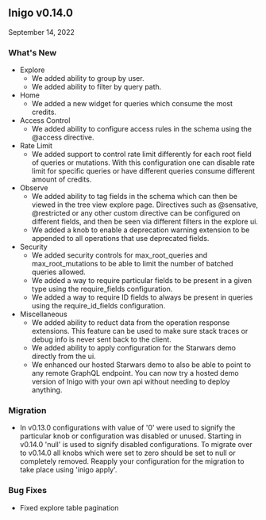 ## Inigo v0.14.0
September 14, 2022

### What's New
- Explore
	- We added ability to group by user.
	- We added ability to filter by query path.
- Home
	- We added a new widget for queries which consume the most credits. 
- Access Control
	- We added ability to configure access rules in the schema using the @access directive.
- Rate Limit
	- We added support to control rate limit differently for each root field of queries or mutations. With this configuration one can disable rate limit for specific queries or have different queries consume different amount of credits. 
- Observe
	- We added ability to tag fields in the schema which can then be viewed in the tree view explore page. Directives such as @sensative, @restricted or any other custom directive can be configured on different fields, and then be seen via different filters in the explore ui.
	- We added a knob to enable a deprecation warning extension to be appended to all operations that use deprecated fields.
- Security
	- We added security controls for max_root_queries and max_root_mutations to be able to limit the number of batched queries allowed.
	- We added a way to require particular fields to be present in a given type using the require_fields configuration.
	- We added a way to require ID fields to always be present in queries using the require_id_fields configuration.
- Miscellaneous
	- We added ability to reduct data from the operation response extensions. This feature can be used to make sure stack traces or debug info is never sent back to the client. 
	- We added ability to apply configuration for the Starwars demo directly from the ui.
	- We enhanced our hosted Starwars demo to also be able to point to any remote GraphQL endpoint. You can now try a hosted demo version of Inigo with your own api without needing to deploy anything.

### Migration
- In v0.13.0 configurations with value of '0' were used to signify the particular knob or configuration was disabled or unused. Starting in v0.14.0 'null' is used to signify disabled configurations. To migrate over to v0.14.0 all knobs which were set to zero should be set to null or completely removed. Reapply your configuration for the migration to take place using 'inigo apply'.

### Bug Fixes
- Fixed explore table pagination
